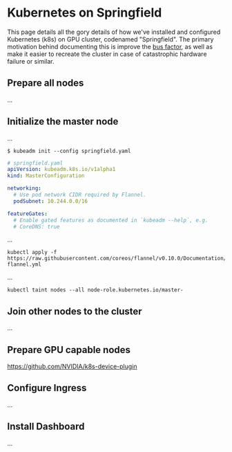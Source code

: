# Kubernetes on Springfield
This page details all the gory details of how we've installed and configured Kubernetes (k8s) on GPU cluster, codenamed "Springfield". The primary motivation behind documenting this is improve the [bus factor](https://en.wikipedia.org/wiki/Bus_factor), as well as make it easier to recreate the cluster in case of catastrophic hardware failure or similar.

## Prepare all nodes
...

## Initialize the master node
...

```
$ kubeadm init --config springfield.yaml
```

```yaml
# springfield.yaml
apiVersion: kubeadm.k8s.io/v1alpha1
kind: MasterConfiguration

networking:
  # Use pod network CIDR required by Flannel.
  podSubnet: 10.244.0.0/16

featureGates:
  # Enable gated features as documented in `kubeadm --help`, e.g.
  # CoreDNS: true
```

...
```
kubectl apply -f https://raw.githubusercontent.com/coreos/flannel/v0.10.0/Documentation/kube-flannel.yml
```

...
```
kubectl taint nodes --all node-role.kubernetes.io/master-
```

## Join other nodes to the cluster
...

## Prepare GPU capable nodes
https://github.com/NVIDIA/k8s-device-plugin

## Configure Ingress
...

## Install Dashboard
...
